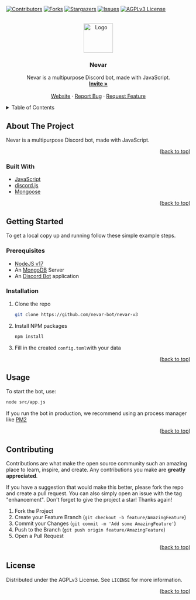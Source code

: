 <div id="top"></div>

[![Contributors][contributors-shield]][contributors-url]
[![Forks][forks-shield]][forks-url]
[![Stargazers][stars-shield]][stars-url]
[![Issues][issues-shield]][issues-url]
[![AGPLv3 License][license-shield]][license-url]

<!-- PROJECT LOGO -->
<br />
<div align="center">
  <a href="https://github.com/nevar-bot/nevar-v3">
    <img src="https://repository-images.githubusercontent.com/423237036/5a40e391-64d4-47d5-86eb-2f5e7c8a9e13" alt="Logo" width="80" height="80">
  </a>

<h3 align="center">Nevar</h3>

  <p align="center">
    Nevar is a multipurpose Discord bot, made with JavaScript.
    <br />
    <a href="https://nevar.eu/invite"><strong>Invite »</strong></a>
    <br />
    <br />
    <a href="https://nevar.eu">Website</a>
    ·
    <a href="https://github.com/nevar-bot/nevar-v3/issues">Report Bug</a>
    ·
    <a href="https://github.com/nevar-bot/nevar-v3/issues">Request Feature</a>
  </p>
</div>

<!-- TABLE OF CONTENTS -->
<details>
  <summary>Table of Contents</summary>
  <ol>
    <li>
      <a href="#about-the-project">About The Project</a>
      <ul>
        <li><a href="#built-with">Built With</a></li>
      </ul>
    </li>
    <li>
      <a href="#getting-started">Getting Started</a>
      <ul>
        <li><a href="#prerequisites">Prerequisites</a></li>
        <li><a href="#installation">Installation</a></li>
      </ul>
    </li>
    <li><a href="#usage">Usage</a></li>
    <li><a href="#contributing">Contributing</a></li>
    <li><a href="#license">License</a></li>
  </ol>
</details>

<!-- ABOUT THE PROJECT -->

## About The Project

Nevar is a multipurpose Discord bot, made with JavaScript.

<p align="right">(<a href="#top">back to top</a>)</p>

### Built With

-   [JavaScript](https://npm.io/https://nodejs.org/en/)
-   [discord.js](https://npm.io/discord.js)
-   [Mongoose](https://npm.io/https://mongoosejs.com/)

<p align="right">(<a href="#top">back to top</a>)</p>

<!-- GETTING STARTED -->

## Getting Started

To get a local copy up and running follow these simple example steps.

### Prerequisites

-   [NodeJS v17](https://nodejs.org)
-   An [MongoDB](https://mongodb.org) Server
-   An [Discord Bot](https://discord.com) application

### Installation

1. Clone the repo
    ```sh
    git clone https://github.com/nevar-bot/nevar-v3
    ```
2. Install NPM packages
    ```sh
    npm install
    ```
3. Fill in the created `config.toml`with your data

<p align="right">(<a href="#top">back to top</a>)</p>

<!-- USAGE EXAMPLES -->

## Usage

To start the bot, use:

```sh
node src/app.js
```

If you run the bot in production, we recommend using an process manager like [PM2](https://npm.io/pm2)

<p align="right">(<a href="#top">back to top</a>)</p>

<!-- CONTRIBUTING -->

## Contributing

Contributions are what make the open source community such an amazing place to learn, inspire, and create. Any contributions you make are **greatly appreciated**.

If you have a suggestion that would make this better, please fork the repo and create a pull request. You can also simply open an issue with the tag "enhancement".
Don't forget to give the project a star! Thanks again!

1. Fork the Project
2. Create your Feature Branch (`git checkout -b feature/AmazingFeature`)
3. Commit your Changes (`git commit -m 'Add some AmazingFeature'`)
4. Push to the Branch (`git push origin feature/AmazingFeature`)
5. Open a Pull Request

<p align="right">(<a href="#top">back to top</a>)</p>

<!-- LICENSE -->

## License

Distributed under the AGPLv3 License. See `LICENSE` for more information.

<p align="right">(<a href="#top">back to top</a>)</p>

<!-- MARKDOWN LINKS & IMAGES -->
<!-- https://www.markdownguide.org/basic-syntax/#reference-style-links -->

[contributors-shield]: https://img.shields.io/github/contributors/nevar-bot/nevar-v3.svg?style=for-the-badge
[contributors-url]: https://github.com/nevar-bot/nevar-v3/graphs/contributors
[forks-shield]: https://img.shields.io/github/forks/nevar-bot/nevar-v3.svg?style=for-the-badge
[forks-url]: https://github.com/nevar-bot/nevar-v3/network/members
[stars-shield]: https://img.shields.io/github/stars/nevar-bot/nevar-v3.svg?style=for-the-badge
[stars-url]: https://github.com/nevar-bot/nevar-next/stargazers
[issues-shield]: https://img.shields.io/github/issues/nevar-bot/nevar-v3.svg?style=for-the-badge
[issues-url]: https://github.com/nevar-bot/nevar-v3/issues
[license-shield]: https://img.shields.io/github/license/nevar-bot/nevar-v3.svg?style=for-the-badge
[license-url]: https://github.com/nevar-bot/nevar-next/blob/master/LICENSE
[linkedin-shield]: https://img.shields.io/badge/-LinkedIn-black.svg?style=for-the-badge&logo=linkedin&colorB=555
[linkedin-url]: https://linkedin.com/in/linkedin_username
[product-screenshot]: images/screenshot.png
